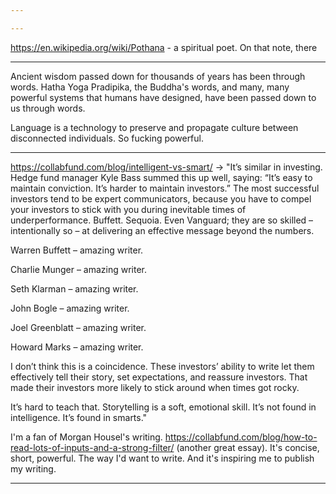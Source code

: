 ```yaml
---

---
```

https://en.wikipedia.org/wiki/Pothana - a spiritual poet. On that note, there 

---

Ancient wisdom passed down for thousands of years has been through words. Hatha Yoga Pradipika, the Buddha's words, and many, many powerful systems that humans have designed, have been passed down to us through words.

Language is a technology to preserve and propagate culture between disconnected individuals. So fucking powerful.

---

https://collabfund.com/blog/intelligent-vs-smart/ -> "It’s similar in investing. Hedge fund manager Kyle Bass summed this up well, saying: “It’s easy to maintain conviction. It’s harder to maintain investors.” The most successful investors tend to be expert communicators, because you have to compel your investors to stick with you during inevitable times of underperformance. Buffett. Sequoia. Even Vanguard; they are so skilled – intentionally so – at delivering an effective message beyond the numbers.

Warren Buffett – amazing writer.

Charlie Munger – amazing writer.

Seth Klarman – amazing writer.

John Bogle – amazing writer.

Joel Greenblatt – amazing writer.

Howard Marks – amazing writer.

I don’t think this is a coincidence. These investors’ ability to write let them effectively tell their story, set expectations, and reassure investors. That made their investors more likely to stick around when times got rocky.

It’s hard to teach that. Storytelling is a soft, emotional skill. It’s not found in intelligence. It’s found in smarts."

I'm a fan of Morgan Housel's writing. 
https://collabfund.com/blog/how-to-read-lots-of-inputs-and-a-strong-filter/ (another great essay). It's concise, short, powerful. The way I'd want to write. And it's inspiring me to publish my writing.

---

